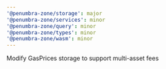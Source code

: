 ```yaml
---
'@penumbra-zone/storage': major
'@penumbra-zone/services': minor
'@penumbra-zone/query': minor
'@penumbra-zone/types': minor
'@penumbra-zone/wasm': minor
---
```


Modify GasPrices storage to support multi-asset fees
